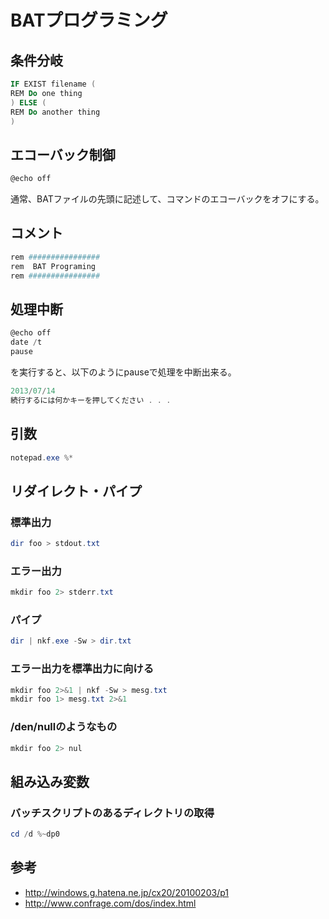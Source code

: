 ﻿# BATプログラミング

## 条件分岐

```powershell
IF EXIST filename (
REM Do one thing
) ELSE (
REM Do another thing
)
```

## エコーバック制御

```powershell
@echo off
```

通常、BATファイルの先頭に記述して、コマンドのエコーバックをオフにする。

## コメント

```powershell
rem ################
rem  BAT Programing
rem ################
```

## 処理中断

```powershell
@echo off
date /t
pause
```

を実行すると、以下のようにpauseで処理を中断出来る。

```powershell
2013/07/14
続行するには何かキーを押してください . . .
```

## 引数

```powershell
notepad.exe %*
```

## リダイレクト・パイプ
### 標準出力

```powershell
dir foo > stdout.txt
```

### エラー出力

```powershell
mkdir foo 2> stderr.txt
```

### パイプ

```powershell
dir | nkf.exe -Sw > dir.txt
```

### エラー出力を標準出力に向ける

```powershell
mkdir foo 2>&1 | nkf -Sw > mesg.txt
mkdir foo 1> mesg.txt 2>&1
```

### /den/nullのようなもの

```powershell
mkdir foo 2> nul
```

## 組み込み変数
### バッチスクリプトのあるディレクトリの取得

```powershell
cd /d %~dp0
```

## 参考

- http://windows.g.hatena.ne.jp/cx20/20100203/p1
- http://www.confrage.com/dos/index.html
